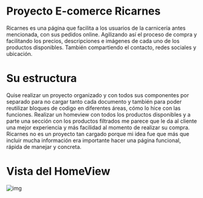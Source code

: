 # Proyecto E-comerce Ricarnes
Ricarnes es una página que facilita a los usuarios de la carnicería antes mencionada, con sus pedidos online. Agilizando así el proceso de compra y facilitando los precios, descripciones e imágenes de cada uno de los productos disponibles. También compartiendo el contacto, redes sociales y ubicación.
# Su estructura
Quise realizar un proyecto organizado y con todos sus componentes por separado para no cargar tanto cada documento y también para poder reutilizar bloques de codigo en diferentes áreas, cómo lo hice con las funciones. Realizar un homeview con todos los productos disponibles y a parte una sección con los productos filtrados me parece que le da al cliente una mejor experiencia y más facilidad al momento de realizar su compra. Ricarnes no es un proyecto tan cargado porque mi idea fue que más que incluir mucha información era importante hacer una página funcional, rápida de manejar y concreta. 

# Vista del HomeView

![img](https://github.com/JersyCCM/React/blob/master/src/data/img/Ricarnes.gif)